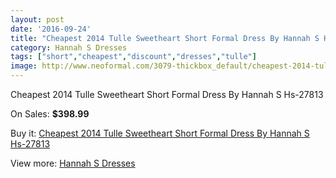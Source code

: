 ```yaml
---
layout: post
date: '2016-09-24'
title: "Cheapest 2014 Tulle Sweetheart Short Formal Dress By Hannah S Hs-27813"
category: Hannah S Dresses
tags: ["short","cheapest","discount","dresses","tulle"]
image: http://www.neoformal.com/3079-thickbox_default/cheapest-2014-tulle-sweetheart-short-formal-dress-by-hannah-s-hs-27813.jpg
---
```

Cheapest 2014 Tulle Sweetheart Short Formal Dress By Hannah S Hs-27813

On Sales: **$398.99**
<a href="https://www.neoformal.com/en/hannah-s-dresses/1148-cheapest-2014-tulle-sweetheart-short-formal-dress-by-hannah-s-hs-27813.html"><amp-img layout="responsive" width="600" height="600" src="//www.neoformal.com/3079-thickbox_default/cheapest-2014-tulle-sweetheart-short-formal-dress-by-hannah-s-hs-27813.jpg" alt="Cheapest 2014 Tulle Sweetheart Short Formal Dress By Hannah S Hs-27813 0" /></a>
<a href="https://www.neoformal.com/en/hannah-s-dresses/1148-cheapest-2014-tulle-sweetheart-short-formal-dress-by-hannah-s-hs-27813.html"><amp-img layout="responsive" width="600" height="600" src="//www.neoformal.com/3080-thickbox_default/cheapest-2014-tulle-sweetheart-short-formal-dress-by-hannah-s-hs-27813.jpg" alt="Cheapest 2014 Tulle Sweetheart Short Formal Dress By Hannah S Hs-27813 1" /></a>

Buy it: [Cheapest 2014 Tulle Sweetheart Short Formal Dress By Hannah S Hs-27813](https://www.neoformal.com/en/hannah-s-dresses/1148-cheapest-2014-tulle-sweetheart-short-formal-dress-by-hannah-s-hs-27813.html "Cheapest 2014 Tulle Sweetheart Short Formal Dress By Hannah S Hs-27813")

View more: [Hannah S Dresses](https://www.neoformal.com/en/12-hannah-s-dresses "Hannah S Dresses")